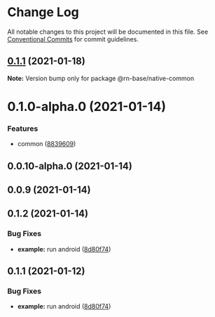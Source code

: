 # Change Log

All notable changes to this project will be documented in this file.
See [Conventional Commits](https://conventionalcommits.org) for commit guidelines.

## [0.1.1](https://github.com/danghungtb26/dvh-module/compare/@rn-base/native-common@0.1.2...@rn-base/native-common@0.1.1) (2021-01-18)

**Note:** Version bump only for package @rn-base/native-common

# 0.1.0-alpha.0 (2021-01-14)

### Features

- common ([8839609](https://github.com/danghungtb26/dvh-module/commit/8839609e679534e58f8e0ec64134aa7a26c38773))

## 0.0.10-alpha.0 (2021-01-14)

## 0.0.9 (2021-01-14)

## 0.1.2 (2021-01-14)

### Bug Fixes

- **example:** run android ([8d80f74](https://github.com/danghungtb26/dvh-module/commit/8d80f7444c3dffa3ca836715359f7b839195bd44))

## 0.1.1 (2021-01-12)

### Bug Fixes

- **example:** run android ([8d80f74](https://github.com/danghungtb26/dvh-module-native-commons/commit/8d80f7444c3dffa3ca836715359f7b839195bd44))
